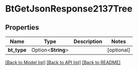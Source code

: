 # BtGetJsonResponse2137Tree

## Properties

Name | Type | Description | Notes
------------ | ------------- | ------------- | -------------
**bt_type** | Option<**String**> |  | [optional]

[[Back to Model list]](../README.md#documentation-for-models) [[Back to API list]](../README.md#documentation-for-api-endpoints) [[Back to README]](../README.md)


